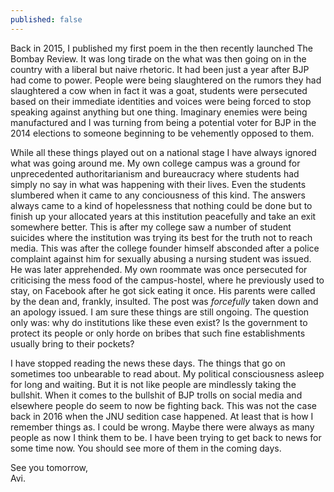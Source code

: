 ```yaml
---
published: false
---
```

Back in 2015, I published my first poem in the then recently launched The Bombay Review. It was long tirade on the what was then going on in the country with a liberal but naive rhetoric. It had been just a year after BJP had come to power. People were being slaughtered on the rumors they had slaughtered a cow when in fact it was a goat, students were persecuted based on their immediate identities and voices were being forced to stop speaking against anything but one thing. Imaginary enemies were being manufactured and I was turning from being a potential voter for BJP in the 2014 elections to someone beginning to be vehemently opposed to them. 

While all these things played out on a national stage I have always ignored what was going around me. My own college campus was a ground for unprecedented authoritarianism and bureaucracy where students had simply no say in what was happening with their lives. Even the students slumbered when it came to any conciousness of this kind. The answers always came to a kind of hopelessness that nothing could be done but to finish up your allocated years at this institution peacefully and take an exit somewhere better. This is after my college saw a number of student suicides where the institution was trying its best for the truth not to reach media. This was after the college founder himself absconded after a police complaint against him for sexually abusing a nursing student was issued. He was later apprehended. My own roommate was once persecuted for criticising the mess food of the campus-hostel, where he previously used to stay, on Facebook after he got sick eating it once. His parents were called by the dean and, frankly, insulted. The post was _forcefully_ taken down and an apology issued. I am sure these things are still ongoing. The question only was: why do institutions like these even exist? Is the government to protect its people or only horde on bribes that such fine establishments usually bring to their pockets?

I have stopped reading the news these days. The things that go on sometimes too unbearable to read about. My political consciousness asleep for long and waiting. But it is not like people are mindlessly taking the bullshit. When it comes to the bullshit of BJP trolls on social media and elsewhere people do seem to now be fighting back. This was not the case back in 2016 when the JNU sedition case happened. At least that is how I remember things as. I could be wrong. Maybe there were always as many people as now I think them to be. I have been trying to get back to news for some time now. You should see more of them in the coming days.

See you tomorrow,  
Avi.